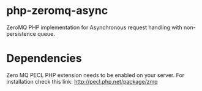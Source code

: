 # php-zeromq-async
ZeroMQ  PHP implementation for Asynchronous request handling  with non-persistence queue.
# Dependencies
Zero MQ PECL PHP extension needs to be enabled on your server.
For installation check this link: http://pecl.php.net/package/zmq
